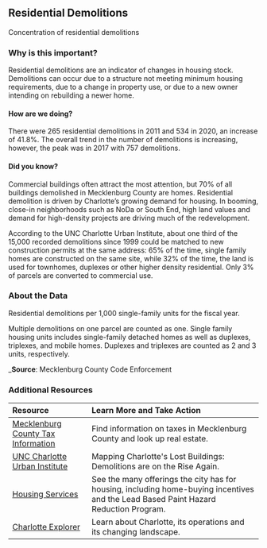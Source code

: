 ## Residential Demolitions
Concentration of residential demolitions

### Why is this important?
Residential demolitions are an indicator of changes in housing stock. Demolitions can occur due to a structure not meeting minimum housing requirements, due to a change in property use, or due to a new owner intending on rebuilding a newer home.

#### How are we doing?
There were 265 residential demolitions in 2011 and 534 in 2020, an increase of 41.8%. The overall trend in the number of demolitions is increasing, however, the peak was in 2017 with 757 demolitions.

#### Did you know?
Commercial buildings often attract the most attention, but 70% of all buildings demolished in Mecklenburg County are homes. Residential demolition is driven by Charlotte’s growing demand for housing. In booming, close-in neighborhoods such as NoDa or South End, high land values and demand for high-density projects are driving much of the redevelopment.

According to the UNC Charlotte Urban Institute, about one third of the 15,000 recorded demolitions since 1999 could be matched to new construction permits at the same address: 65% of the time, single family homes are constructed on the same site, while 32% of the time, the land is used for townhomes, duplexes or other higher density residential. Only 3% of parcels are converted to commercial use.

### About the Data
Residential demolitions per 1,000 single-family units for the fiscal year.

Multiple demolitions on one parcel are counted as one. Single family housing units includes single-family detached homes as well as duplexes, triplexes, and mobile homes. Duplexes and triplexes are counted as 2 and 3 units, respectively.

_**Source**: Mecklenburg County Code Enforcement

### Additional Resources
|Resource | Learn More and Take Action |
|:--- | :--- |
|[Mecklenburg County Tax Information](https://www.mecknc.gov/taxes/pages/default.aspx)| Find information on taxes in Mecklenburg County and look up real estate.
|[UNC Charlotte Urban Institute](https://ui.charlotte.edu/story/mapping-charlotte%E2%80%99s-lost-buildings-demolitions-rise-again#:~:text=In%202019%2C%20over%201%2C000%20structures,new%20construction%20have%20remained%20strong.)| Mapping Charlotte's Lost Buildings:  Demolitions are on the Rise Again.
|[Housing Services](https://charlottenc.gov/HNS/Housing/Pages/default.aspx?NotFoundURL=https://charlottenc.gov/NBS/Housing/Pages/default.aspx&Referrer=)| See the many offerings the city has for housing, including home-buying incentives and the Lead Based Paint Hazard Reduction Program.
|[Charlotte Explorer](https://explore.charlottenc.gov/)| Learn about Charlotte, its operations and its changing landscape.

